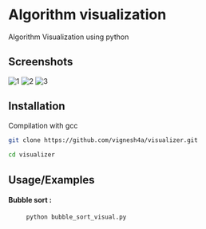 
# Algorithm visualization

Algorithm Visualization using python
## Screenshots

![1](https://user-images.githubusercontent.com/56476333/187935323-e0556138-db31-481e-9be3-1e0371150e1c.png)
![2](https://user-images.githubusercontent.com/56476333/187935335-f6ff4363-0928-4bb1-a59a-fae3472656ca.png)
![3](https://user-images.githubusercontent.com/56476333/187936422-2adf6ea8-7181-497e-a24a-79d620ff3c55.png)

## Installation

Compilation with gcc

```bash
git clone https://github.com/vignesh4a/visualizer.git
  
cd visualizer

```
    
## Usage/Examples

#### Bubble sort :
```shell
     python bubble_sort_visual.py 
```



